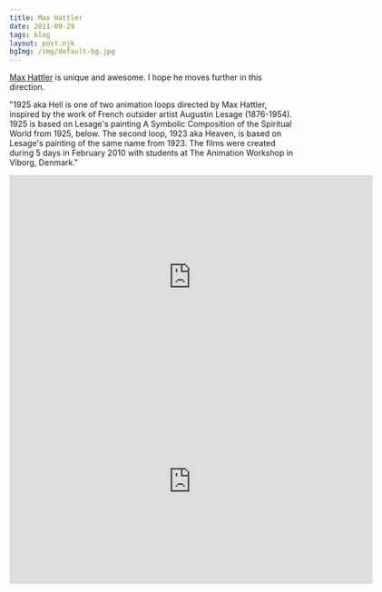 ```yaml
---
title: Max Hattler
date: 2011-09-29
tags: blog
layout: post.njk
bgImg: /img/default-bg.jpg
---
```

[Max Hattler](http://www.maxhattler.com/) is unique and awesome.  I hope he moves further in this direction.

"1925 aka Hell is one of two animation loops directed by Max Hattler, inspired by the work of French outsider artist Augustin Lesage (1876-1954). 1925 is based on Lesage's painting A Symbolic Composition of the Spiritual World from 1925, below. The second loop, 1923 aka Heaven, is based on Lesage's painting of the same name from 1923. The films were created during 5 days in February 2010 with students at The Animation Workshop in Viborg, Denmark."

<iframe src="https://player.vimeo.com/video/9506884?h=5826493fc7&color=ff000d&portrait=0" width="640" height="360" frameborder="0" allow="autoplay; fullscreen; picture-in-picture" allowfullscreen></iframe>

<iframe title="vimeo-player" src="https://player.vimeo.com/video/10059901?h=996d3ba70a" width="640" height="360" frameborder="0" allowfullscreen></iframe>